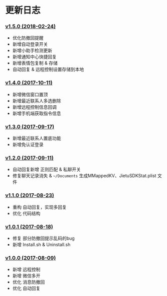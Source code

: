 # 更新日志 

### [v1.5.0 (2018-02-24)](https://github.com/TKkk-iOSer/WeChatPlugin-MacOS/releases/tag/v1.5.0)

* 优化防撤回提醒
* 新增自动登录开关
* 新增小助手检测更新
* 新增通知中心快捷回复
* 新增表情包复制 & 存储
* 自动回复 & 远程控制设置存储到本地

### [v1.4.0 (2017-10-11)](https://github.com/TKkk-iOSer/WeChatPlugin-MacOS/releases/tag/v1.4.0)

* 新增微信窗口置顶
* 新增最近联系人多选删除
* 新增远程控制信息回调
* 新增手机端获取指令信息

### [v1.3.0 (2017-09-17)](https://github.com/TKkk-iOSer/WeChatPlugin-MacOS/releases/tag/v1.3.0)

* 新增最近联系人置底功能
* 新增免认证登录

### [v1.2.0 (2017-09-11)](https://github.com/TKkk-iOSer/WeChatPlugin-MacOS/releases/tag/v1.2.0)

* 自动回复新增 正则匹配 & 私聊开关
* 修复聊天记录消失 & `~/Documents` 生成MMappedKV、JietuSDKStat.plist 文件


### [v1.1.0 (2017-08-23)](https://github.com/TKkk-iOSer/WeChatPlugin-MacOS/releases/tag/v1.1.0)

* 重构 自动回复，实现多回复
* 优化 代码结构

### [v1.0.1 (2017-08-18)](https://github.com/TKkk-iOSer/WeChatPlugin-MacOS/releases/tag/v1.0.1)

* 修复 部分防撤回提示乱码的bug
* 新增 Install.sh  & Uninstall.sh   

### [v1.0.0 (2017-08-09)](https://github.com/TKkk-iOSer/WeChatPlugin-MacOS/releases/tag/v1.0.0)

* 新增 远程控制
* 新增 微信多开
* 优化 消息防撤回
* 优化 自动回复

